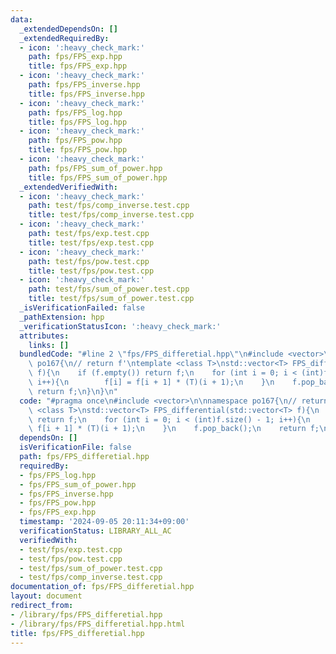 ```yaml
---
data:
  _extendedDependsOn: []
  _extendedRequiredBy:
  - icon: ':heavy_check_mark:'
    path: fps/FPS_exp.hpp
    title: fps/FPS_exp.hpp
  - icon: ':heavy_check_mark:'
    path: fps/FPS_inverse.hpp
    title: fps/FPS_inverse.hpp
  - icon: ':heavy_check_mark:'
    path: fps/FPS_log.hpp
    title: fps/FPS_log.hpp
  - icon: ':heavy_check_mark:'
    path: fps/FPS_pow.hpp
    title: fps/FPS_pow.hpp
  - icon: ':heavy_check_mark:'
    path: fps/FPS_sum_of_power.hpp
    title: fps/FPS_sum_of_power.hpp
  _extendedVerifiedWith:
  - icon: ':heavy_check_mark:'
    path: test/fps/comp_inverse.test.cpp
    title: test/fps/comp_inverse.test.cpp
  - icon: ':heavy_check_mark:'
    path: test/fps/exp.test.cpp
    title: test/fps/exp.test.cpp
  - icon: ':heavy_check_mark:'
    path: test/fps/pow.test.cpp
    title: test/fps/pow.test.cpp
  - icon: ':heavy_check_mark:'
    path: test/fps/sum_of_power.test.cpp
    title: test/fps/sum_of_power.test.cpp
  _isVerificationFailed: false
  _pathExtension: hpp
  _verificationStatusIcon: ':heavy_check_mark:'
  attributes:
    links: []
  bundledCode: "#line 2 \"fps/FPS_differetial.hpp\"\n#include <vector>\n\nnamespace\
    \ po167{\n// return f'\ntemplate <class T>\nstd::vector<T> FPS_differential(std::vector<T>\
    \ f){\n    if (f.empty()) return f;\n    for (int i = 0; i < (int)f.size() - 1;\
    \ i++){\n        f[i] = f[i + 1] * (T)(i + 1);\n    }\n    f.pop_back();\n   \
    \ return f;\n}\n}\n"
  code: "#pragma once\n#include <vector>\n\nnamespace po167{\n// return f'\ntemplate\
    \ <class T>\nstd::vector<T> FPS_differential(std::vector<T> f){\n    if (f.empty())\
    \ return f;\n    for (int i = 0; i < (int)f.size() - 1; i++){\n        f[i] =\
    \ f[i + 1] * (T)(i + 1);\n    }\n    f.pop_back();\n    return f;\n}\n}"
  dependsOn: []
  isVerificationFile: false
  path: fps/FPS_differetial.hpp
  requiredBy:
  - fps/FPS_log.hpp
  - fps/FPS_sum_of_power.hpp
  - fps/FPS_inverse.hpp
  - fps/FPS_pow.hpp
  - fps/FPS_exp.hpp
  timestamp: '2024-09-05 20:11:34+09:00'
  verificationStatus: LIBRARY_ALL_AC
  verifiedWith:
  - test/fps/exp.test.cpp
  - test/fps/pow.test.cpp
  - test/fps/sum_of_power.test.cpp
  - test/fps/comp_inverse.test.cpp
documentation_of: fps/FPS_differetial.hpp
layout: document
redirect_from:
- /library/fps/FPS_differetial.hpp
- /library/fps/FPS_differetial.hpp.html
title: fps/FPS_differetial.hpp
---
```

